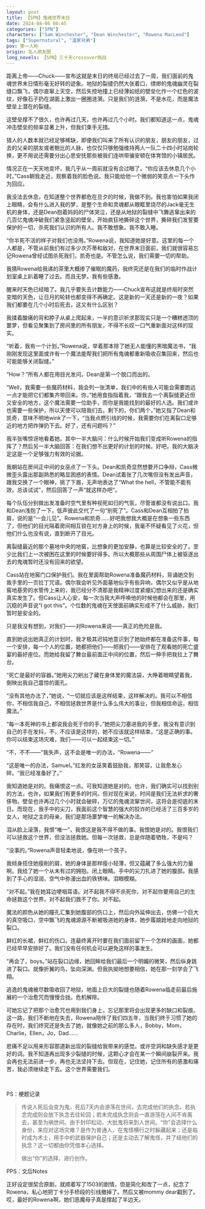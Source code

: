 ```yaml
---
layout: post
title: 【SPN】鬼魂世界末日
date: 2024-08-06 00:45
categories: ["SPN"]
characters: ["Sam Winchester", "Dean Winchester", "Rowena MacLeod"]
tags: ["Supernatural", "温家兄弟"]
pov: 第一人称
origin: 名人朋友圈
long_novels: 【SPN】三十天crossover挑战
---
```


距离上帝——Chuck——宣布这就是末日的终局已经过去了一周，我们面前的鬼魂世界末日情形毫无好转的迹象。地狱的裂缝仍然大张着口，缥缈的鬼魂幽灵在裂缝口飘飞，偶尔直窜上天空，然后失控地撞上已经薄如纸的壁垒化作一个红色的波纹，好像石子扔在湖面上激出一圈圈涟漪。只是我们的涟漪，不是水花，而是魔法壁垒上潜在的裂缝。

这壁垒撑不了很久，也许再过几天，也许再过几个小时。我们都知道这一点，鬼魂冲击壁垒的频率显著上升，但我们束手无措。

猎人的人数本就已经足够稀缺，即便我们叫来了所有认识的朋友，朋友的朋友，过去的父亲的朋友或者鲍比的人脉，也仅仅只够勉强维持两人一队二十四小时站岗轮换，更不用说还需要分出心思安抚那些被我们连哄带骗安顿在体育馆的小镇居民。

情况正在一天天地变坏，我几乎从一周前就没有合过眼了。“你应该去休息几个小时。”Cass朝我走近，观察着我的脸色说。我只能给他一个微弱的笑意点一下头作为回应。

我没法去休息，在知道整个世界都危在旦夕的时候，我做不到。我也害怕如果我闭上眼睛，会有什么进入我的梦，是整个生命和灵魂都从眼眶里烧尽的Jack毫无生机的身体，还是Dean抱着妈妈的尸体哭泣，还是从地狱的裂缝中飞舞逃窜出来的几百亿鬼魂冲破我们紧急竖起的壁垒，开始疯狂地撕碎这个世界，撕碎我们发誓要保护的一切，杀死我们认识的所有人。我不敢想象。我不敢入睡。

“你半死不活的样子对我们也没用。”Rowena说，我知道她是好意。这里的每一个人都是，不管从前我们有过多少次芥蒂和敌对，在世界末日面前，我们就很容易忘记Rowena曾经试图杀死我们，凯奇也是。不管怎么说，我们需要一切的帮助。

我猜Rowena给我递的茶里大概掺了催眠的魔药，我终究还是在我们的临时作战计划室桌上趴着睡了过去。而且无梦。我有些感激。

醒来时天色已经暗了。我几乎要失去计数能力——Chuck宣布这就是终局时突然变暗的天色，让日月的轮转也都变得不再确定。这是新的一天还是新的一夜？如果我们都要在几个小时后死去，这又有什么区别？

我揉着酸痛的背和脖子从桌上爬起来，一半的意识祈求那现实只是一个糟糕透顶的噩梦，但看见聚集到了房间里的所有朋友，不得不长叹一口气重新面对这样的现实。

“听着，我有一个计划，”Rowena说，举着那本除了她无人能懂的黑暗魔法书，“我刚刚发现这里面或许有一个魔法能帮我们把所有鬼魂都重新吸收召集回来，然后也可能能够关闭裂缝。”

“How？”所有人都在用目光发问，Dean是第一个脱口而出的。

“Well，我需要一些魔药材料，我会列一张清单，我们中的有些人可能会需要跑远一点才能把它们都集齐带回来。你，”她用食指指着我，“跟我去一个离裂缝更近但又安全的地方，这个魔法需要一位助手，而你是我能找到的最好的人选。我们或许也需要一些保护，所以天使可以陪我们去。剩下的，你们两个，”她又指了Dean和凯奇，意味不明地wink了一下，“当我点燃引线的时候，我需要你们在离裂口足够近的地方把炸弹扔下去。好了，还有问题吗？”

我半张嘴惊讶地看着她。其中一半大脑问：什么时候开始我们变成听Rowena的指挥了？然后另一半大脑回答：在我们想不出更好的计划的时候。好吧，我的大脑决定这是一个足够强力有效的论据。

我朝站在房间正中间的女巫点了一下头。Dean和凯奇显然想要开口争辩，Cass微微歪头露出那副熟悉的略显困惑的表情。Dean试着张了几次嘴但没有发出声音，跟我交换了一个眼神，挑了下眉，无声地表达了“What the hell，不管能不能有效，总该试试”，然后回答了一声“就这样办吧”。

每个队伍分别做出发准备时空气里有种视死如归的气氛，尽管谁都没有说出口。我和Dean浅抱了一下，低声彼此交代了一句“别死了”。Cass和Dean互相拍了拍肩，说的是“一会儿见”。Rowena和凯奇……好吧我想我大概是在想象一些东西了，但他们的目光隔着房间相互锁在对方身上的时候，我毫不怀疑看见了火花，但他们什么也没有说，直到断开了目光。

离裂缝最近的那个墓地中央的地窖，比想象的更加安静，也算是比较安全的了。至少比我们上一次被困在这里的时候要好得多。所以大概那些从周围尸体上被驱逐出去的鬼魂暂时还没有回来的欲望。

Cass站在地窖门口保护我们。我在里面帮助Rowena准备魔药材料，背诵她交到我手里的一页拉丁咒语。偶尔我会听见外面墓地似乎有些异响，偶尔又似乎是从地窖地基旁的水管传上来的，我已经分不清那是我精神过度紧绷幻想出来的还是确实真实发生了。但Cass让人心安，每一次当我大声呼唤他的时候他都会在那里，用沉稳的声音说“I got this”。个位数的鬼魂在天使面前确实形成不了什么威胁，我们暂时是安全的。

只是我没有想到，对我们——对Rowena来说——真正的危险是我。

直到她说出她真正的计划时，我才极其迟钝地意识到了她始终都在准备这件事，每一个安排，每一个人的位置，她都把他们——把我们——安排在了观看她的死亡盛宴的最好座位。而她给我留了舞台最前面正中间的位置，然后一伸手把我拉上了舞台。

“死亡是最好的容器。”她用尖刀剜出了藏在身体里的魔法袋，大睁着眼睛望着我，倒映出我自己震惊的面孔。

“没有其他办法了，”她说，“一切就应该是这样结束，这样解决的。我可以不相信你，不相信我自己，不相信拯救世界是什么多么伟大的事业，但我相信命运，相信魔法。”

“每一本死神的书上都说我会死于你的手，”她把尖刀塞进我的手里，我没有意识到自己的手在发抖，不，不应该是这样的，她不应该就这样结束，“这是正确的事。你可以结束这场灾难，我们——可以一起结束这一切。”

“不，不不——”我失声，这不会是唯一的办法，“Rowena——”

“这是唯一的办法，Samuel。”红发的女巫笑着鼓励我，那笑容，让我愈发心碎。“我已经准备好了。”

我知道她是对的。我痛恨这一点。可我知道她是对的。也许，我们确实可以找到别的方法，也许，如果我们有更多的时间。但对现在来说，时间是我们无法祈求的奢侈物。壁垒也许再过几个小时就会破碎，万亿的鬼魂流窜世间，这将会是彻底的末日。而现在，我手中的尖刀，我面前这个智慧的强大的狡诈的已经活了三百多岁的女人，地狱之主的母亲，我们是那场噩梦唯一的解决办法。

泪从脸上滚落，我恨“唯一”，我恨这是我不得不做的事。我恨她是对的。我恨我们可以拯救这个世界，但没法拯救她。但每一次拯救，总是伴随着牺牲，不是吗？

“没事的。”Rowena声音轻柔地说，像在哄一个孩子。

我倾身揽住她瘦削的肩，她的身体是那样瘦小轻薄，但又蕴藏了多么强大的力量啊。我给了她一个从未有过的拥抱。闭上眼睛。手中的尖刀扎进了她的腹部。我感到了手心的湿润，空气中弥漫出血的铁锈味。泪眼模糊。

“对不起。”我在她耳边哽咽耳语。对不起我不得不杀死你，对不起你要用自己的生命拯救这个世界，对不起我们救不了你。对不起。

魔法的颜色从她的瞳孔汇集到她腹部的伤口上，然后向外延伸出去，仿佛一个巨大的真空吸口，空中飘飞的鬼魂源源不断被吸进她的身体，她步履踉跄地走向地狱的裂口。

鲜红的长裙，鲜红的伤口。连最终离开时要在我们面前留下一个怎样的画面，她都已经早早安排好了。我们没有任何机会可以避免这样的事发生。

“再会了，boys。”站在裂口边缘，她回眸给我们最后一个明媚的微笑，然后纵身跳进了裂口。就像折翼的鸟，坠向深渊。但我执拗地想要相信，她在那一刻学会了飞翔。

逃逸的鬼魂被尽数吸收回了地狱，地面上巨大的裂缝也随着Rowena临走前最后施展的一个治愈咒而慢慢合拢。危机解除。

可她忘记了把那个治愈咒也用到我们身上，忘记那里将会出现更多的缺口和裂痕。这一路，我们不断地在失去，Rowena陪伴了我们四五年，当我们终于习惯了她的存在时，我们终究还是失去了她，就像她之前的那么多人，Bobby，Mom，Charlie，Ellen，Jo，Dad……

悲痛不足以用来形容那道新出现的裂缝给我带来的感觉。或许空洞和缺失感才是更好的词。我不知道再出现多少裂缝的时候，这颗心才会在某一个瞬间崩裂开来。我会再也无法前进一步，再也无法坚持下去。但现在，记住她，记住所有的感激和痛苦，我必须继续走下去。这个世界需要我们。

<br>

PS：梗题记录

> 传说人死后会变为鬼，死后7天内会游荡在世间，去完成他们的执念，若执念完成则会放下执念去往轮回；若未完成执念则会一直游荡在人间不肯离去，甚至为祸世间。由于封印松动，大批鬼将来到人世间。“你”会选择什么身份，来应对这场灾难？是作为普通人，在鬼怪横行之时躲藏起来；还是临时成为术士，用手中的武器保护自己；还是主动去了解鬼怪，并了结他们的执念？这一切都由你凭借本心选择。
>
> 做出“你”的选择，进行创作。

PPS：文后Notes

正好设定很契合原剧，就顺着写了1503的剧情，但是简化和改了一点，纪念了Rowena，私心地把丁卡分手桥段的引线撤掉了。然后又被mommy dear戳到了。哎，最好的Rowena啊，她们恶魔母子真是撑起了半边天。
